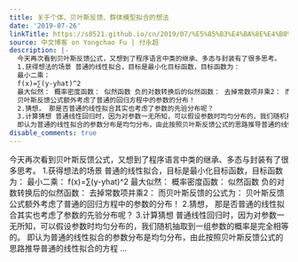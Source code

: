 ```yaml
---
title: 关于个体、贝叶斯反馈、群体模型拟合的想法
date: '2019-07-26'
linkTitle: https://s0521.github.io/cn/2019/07/%E5%85%B3%E4%BA%8E%E4%B8%AA%E4%BD%93%E8%B4%9D%E5%8F%B6%E6%96%AF%E5%8F%8D%E9%A6%88%E7%BE%A4%E4%BD%93%E6%A8%A1%E5%9E%8B%E6%8B%9F%E5%90%88%E7%9A%84%E6%83%B3%E6%B3%95/
source: 中文博客 on Yongchao Fu | 付永超
description: |-
  今天再次看到贝叶斯反馈公式，又想到了程序语言中类的继承、多态与封装有了很多思考。
  1.获得想法的场景 普通的线性拟合，目标是最小化目标函数，目标函数为：
  最小二乘：
  f(x)=∑(y-yhat)^2
  最大似然： 概率密度函数： 似然函数 负的对数转换后的似然函数： 去掉常数项并乘2： 而贝叶斯反馈的公式为：
  贝叶斯反馈公式额外考虑了普通的回归方程中的参数的分布！
  2.猜想， 那是否普通的线性拟合其实也考虑了参数的先验分布呢？
  3.计算猜想 普通线性回归时，因为对参数一无所知，可以假设参数时均匀分布的，我们随机抽取到一组参数的概率是完全相等的。
  即认为普通的线性拟合的参数分布是均匀分布，由此按照贝叶斯反馈公式的思路推导普通的线性拟合的方程 ...
disable_comments: true
---
```

今天再次看到贝叶斯反馈公式，又想到了程序语言中类的继承、多态与封装有了很多思考。
1.获得想法的场景 普通的线性拟合，目标是最小化目标函数，目标函数为：
最小二乘：
f(x)=∑(y-yhat)^2
最大似然： 概率密度函数： 似然函数 负的对数转换后的似然函数： 去掉常数项并乘2： 而贝叶斯反馈的公式为：
贝叶斯反馈公式额外考虑了普通的回归方程中的参数的分布！
2.猜想， 那是否普通的线性拟合其实也考虑了参数的先验分布呢？
3.计算猜想 普通线性回归时，因为对参数一无所知，可以假设参数时均匀分布的，我们随机抽取到一组参数的概率是完全相等的。
即认为普通的线性拟合的参数分布是均匀分布，由此按照贝叶斯反馈公式的思路推导普通的线性拟合的方程 ...